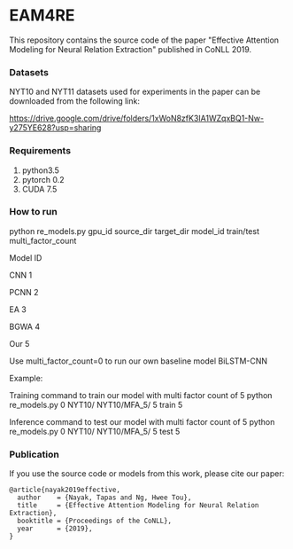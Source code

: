 # EAM4RE #

This repository contains the source code of the paper "Effective Attention Modeling for Neural Relation Extraction" published in CoNLL 2019.

### Datasets ###

NYT10 and NYT11 datasets used for experiments in the paper can be downloaded from the following link:

https://drive.google.com/drive/folders/1xWoN8zfK3IA1WZqxBQ1-Nw-y275YE628?usp=sharing

### Requirements ###

1) python3.5
2) pytorch 0.2
3) CUDA 7.5

### How to run ###

python re_models.py gpu_id source_dir target_dir model_id train/test multi_factor_count

Model	ID

CNN	1

PCNN	2

EA	3

BGWA	4

Our	5

Use multi_factor_count=0 to run our own baseline model BiLSTM-CNN

Example:

Training command to train our model with multi factor count of 5
python re_models.py 0 NYT10/ NYT10/MFA_5/ 5 train 5

Inference command to test our model with multi factor count of 5
python re_models.py 0 NYT10/ NYT10/MFA_5/ 5 test 5

### Publication ###

If you use the source code or models from this work, please cite our paper:

```
@article{nayak2019effective,
  author    = {Nayak, Tapas and Ng, Hwee Tou},
  title     = {Effective Attention Modeling for Neural Relation Extraction},
  booktitle = {Proceedings of the CoNLL},
  year      = {2019},
}
```


